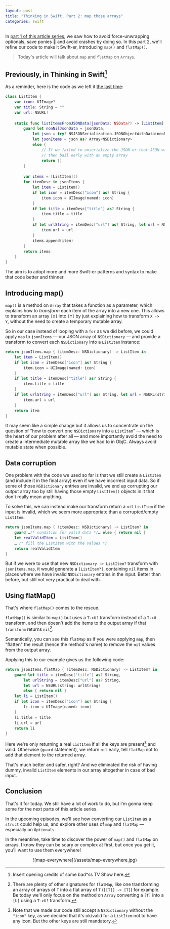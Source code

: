 ```yaml
---
layout: post
title: "Thinking in Swift, Part 2: map those arrays"
categories: swift
---
```


In [part 1 of this article series](/swift/2015/09/06/thinking-in-swift-1), we saw how to avoid force-unwrapping optionals, save ponies 🐴 and avoid crashes by doing so. In this part 2, we'll refine our code to make it Swift-er, introducing `map()` and `flatMap()`.

> Today's article will talk about `map` and `flatMap` on `Arrays`.

## Previously, in Thinking in Swift[^tvshow-intro]

[^tvshow-intro]: Insert opening credits of some bad*ss TV Show here.

As a reminder, here is the code as we left it [the last time](/swift/2015/09/06/thinking-in-swift-1/):

```swift
class ListItem {
    var icon: UIImage?
    var title: String = ""
    var url: NSURL!
    
    static func listItemsFromJSONData(jsonData: NSData?) -> [ListItem] {
        guard let nonNilJsonData = jsonData,
            let json = try? NSJSONSerialization.JSONObjectWithData(nonNilJsonData, options: []),
            let jsonItems = json as? Array<NSDictionary>
            else {
                // If we failed to unserialize the JSON or that JSON wasn't an NSArray,
                // then bail early with an empty array
                return []
        }
        
        var items = [ListItem]()
        for itemDesc in jsonItems {
            let item = ListItem()
            if let icon = itemDesc["icon"] as? String {
                item.icon = UIImage(named: icon)
            }
            if let title = itemDesc["title"] as? String {
                item.title = title
            }
            if let urlString = itemDesc["url"] as? String, let url = NSURL(string: urlString) {
                item.url = url
            }
            items.append(item)
        }
        return items
    }
}
```

The aim is to adopt more and more Swift-er patterns and syntax to make that code better and thinner.

## Introducing map()

`map()` is a method on `Array` that takes a function as a parameter, which explains how to *transform* each item of the array into a new one. This allows to transform an array `[X]` into `[Y]` by just explaining how to transform `X -> Y`, without the need to create a temporary mutable array.

So in our case instead of looping with a `for` as we did before, we could apply `map` to `jsonItems` — our JSON array of `NSDictionary` — and provide a transform to convert each `NSDictionary` into a `ListItem` instance:

```swift
return jsonItems.map { (itemDesc: NSDictionary) -> ListItem in
    let item = ListItem()
    if let icon = itemDesc["icon"] as? String {
        item.icon = UIImage(named: icon)
    }
    if let title = itemDesc["title"] as? String {
        item.title = title
    }
    if let urlString = itemDesc["url"] as? String, let url = NSURL(string: urlString) {
        item.url = url
    }
    return item
}
```

It may seem like a simple change but it allows us to concentrate on the question of "how to convert one `NSDictionary` into a `ListItem`" — which is the heart of our problem after all — and more importantly avoid the need to create a intermediate mutable array like we had to in ObjC. Always avoid mutable state when possible.

## Data corruption

One problem with the code we used so far is that we still create a `ListItem` (and include it in the final array) even if we have incorrect input data. So if some of those `NSDictionary` entries are invalid, we end up corrupting our output array too by still having those empty `ListItem()` objects in it that don't really mean anything.

To solve this, we can instead make our transform return a `nil` `ListItem` if the input is invalid, which we seem more appropriate than a corrupted/empty `ListItem`.

```swift
return jsonItems.map { (itemDesc: NSDictionary) -> ListItem? in
    guard …/* condition for valid data */… else { return nil }
    let realValidItem = ListItem()
    … /* fill the ListItem with the values */
    return realValidItem
}
```

But if we were to use that new `NSDictionary -> ListItem?` transform with `jsonItems.map`, it would generate a `[ListItem?]`, containing `nil` items in places where we have invalid `NSDictionary` entries in the input. Better than before, but still not very practical to deal with.

## Using flatMap()

That's where `flatMap()` comes to the rescue.

`flatMap()` is similar to `map()` but uses a `T->U?` transform instead of a `T->U` transform, and then doesn't add the items to the output array if that `transform` returns `nil`[^other-signatures].

Semantically, you can see this `flatMap` as if you were applying `map`, then "flatten" the result (hence the method's name) to remove the `nil` values from the output array.

[^other-signatures]: There are plenty of other signatures for `flatMap`, like one transforming an array of arrays of `T` into a flat array of `T` (`[[T]] -> [T]`) for example. Be today we'll only focus on the method on `Array` converting a `[T]` into a `[U]` using a `T->U?` transform.

Applying this to our example gives us the following code:

```swift
return jsonItems.flatMap { (itemDesc: NSDictionary) -> ListItem? in
    guard let title = itemDesc["title"] as? String,
        let urlString = itemDesc["url"] as? String,
        let url = NSURL(string: urlString)
        else { return nil }
    let li = ListItem()
    if let icon = itemDesc["icon"] as? String {
        li.icon = UIImage(named: icon)
    }
    li.title = title
    li.url = url
    return li
}
```

Here we're only returning a real `ListItem` if all the keys are present[^optional-icon] and valid. Otherwise (`guard` statement), we return `nil` early, tell `flatMap` not to add that element to the returned array.

[^optional-icon]: Note that we made our code still accept a `NSDictionary` without the `"icon"` key, as we decided that it's ok/valid for a `ListItem` not to have any icon. But the other keys are still mandatory.

That's much better and safer, right? And we eliminated the risk of having dummy, invalid `ListItem` elements in our array altogether in case of bad input.


## Conclusion

That's it for today. We still have a lot of work to do, but I'm gonna keep some for the next parts of this article series.

In the upcoming episodes, we'll see how converting our `ListItem` as a `struct` could help us, and explore other uses of `map` and `flatMap` — especially on `Optionals`.

In the meantime, take time to discover the power of `map()` and `flatMap` on arrays. I know they can be scary or complex at first, but once you get it, you'll want to use them everywhere!

<center>![map-everywhere](/assets/map-everywhere.jpg)</center>
